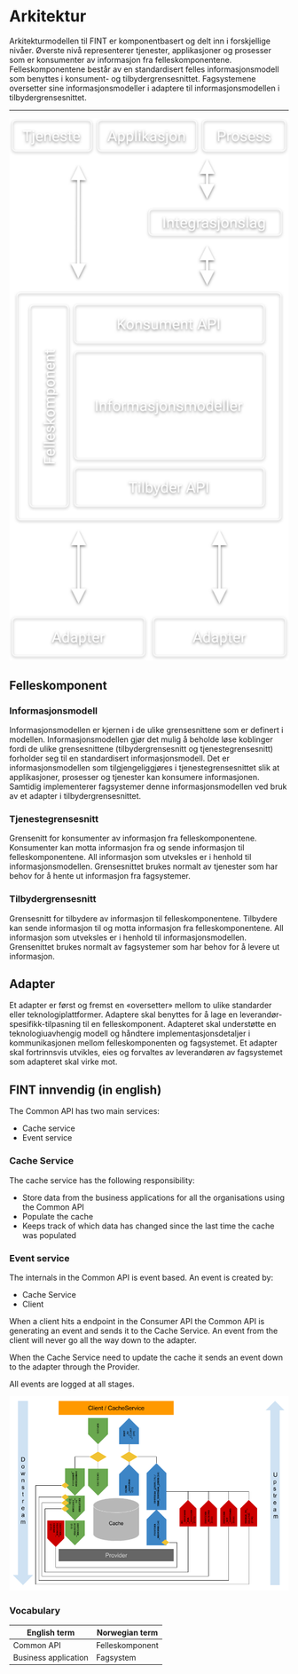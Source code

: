 # Arkitektur

Arkitekturmodellen til FINT er komponentbasert og delt inn i forskjellige nivåer. Øverste nivå representerer tjenester, applikasjoner og prosesser som er konsumenter av informasjon fra felleskomponentene. Felleskomponentene består av en standardisert felles informasjonsmodell som benyttes i konsument- og tilbydergrensesnittet. Fagsystemene oversetter sine informasjonsmodeller i adaptere til informasjonsmodellen i tilbydergrensesnittet.

***
![ill1](_media/architecture.svg ':size=350')

## Felleskomponent

### Informasjonsmodell

Informasjonsmodellen er kjernen i de ulike grensesnittene som er definert i modellen. Informasjonsmodellen gjør det mulig å beholde løse koblinger fordi de ulike grensesnittene (tilbydergrensesnitt og tjenestegrensesnitt) forholder seg til en standardisert informasjonsmodell. Det er informasjonsmodellen som tilgjengeliggjøres i tjenestegrensesnittet slik at applikasjoner, prosesser og tjenester kan konsumere informasjonen. Samtidig implementerer fagsystemer denne informasjonsmodellen ved bruk av et adapter i tilbydergrensesnittet.

### Tjenestegrensesnitt

Grensenitt for konsumenter av informasjon fra felleskomponentene. Konsumenter kan motta informasjon fra og sende informasjon til felleskomponentene. All informasjon som utveksles er i henhold til informasjonsmodellen. Grensesnittet brukes normalt av tjenester som har behov for å hente ut informasjon fra fagsystemer.

### Tilbydergrensesnitt

Grensesnitt for tilbydere av informasjon til felleskomponentene. Tilbydere kan sende informasjon til og motta informasjon fra felleskomponentene. All informasjon som utveksles er i henhold til informasjonsmodellen. Grensenittet brukes normalt av fagsystemer som har behov for å levere ut informasjon.

## Adapter

Et adapter er først og fremst en «oversetter» mellom to ulike standarder eller teknologiplattformer. Adaptere skal benyttes for å lage en leverandør-spesifikk-tilpasning til en felleskomponent. Adapteret skal understøtte en teknologiuavhengig modell og håndtere implementasjonsdetaljer i kommunikasjonen mellom felleskomponenten og fagsystemet. Et adapter skal fortrinnsvis utvikles, eies og forvaltes av leverandøren av fagsystemet som adapteret skal virke mot.

## FINT innvendig (in english)

The Common API has two main services:

* Cache service
* Event service

### Cache Service

The cache service has the following responsibility:

* Store data from the business applications for all the organisations using the Common API
* Populate the cache
* Keeps track of which data has changed since the last time the cache was populated

### Event service

The internals in the Common API is event based. An event is created by:

* Cache Service
* Client

When a client hits a endpoint in the Consumer API the Common API is generating an event and sends it to the Cache Service. An event from the client will never go all the way down to the adapter.

When the Cache Service need to update the cache it sends an event down to the adapter through the Provider.

All events are logged at all stages.

![ill2](_media/fint-event-flow.png)

### Vocabulary

| English term         | Norwegian term       |
|----------------------|----------------------|
| Common API           | Felleskomponent      |
| Business application | Fagsystem            |
